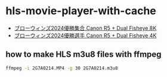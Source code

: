 # hls-movie-player-with-cache

- [ブローウィンズ2024優勝集合 Canon R5 + Dual Fisheye 8K](https://code4fukui.github.io/hls-movie-player-with-cache/#demo/2G7A0207.m3u8)
- [ブローウィンズ2024優勝選手 Canon R5 + Dual Fisheye 4K](https://code4fukui.github.io/hls-movie-player-with-cache/#demo/2G7A0214.m3u8)

## how to make HLS m3u8 files with ffmpeg

```sh
ffmpeg -i 2G7A0214.MP4 -g 30 2G7A0214.m3u8
```
